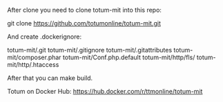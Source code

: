 After clone you need to clone totum-mit into this repo:

git clone https://github.com/totumonline/totum-mit.git


And create .dockerignore:

totum-mit/.git
totum-mit/.gitignore
totum-mit/.gitattributes
totum-mit/composer.phar
totum-mit/Conf.php.default
totum-mit/http/fls/
totum-mit/http/.htaccess

After that you can make build.

Totum on Docker Hub: https://hub.docker.com/r/ttmonline/totum-mit
